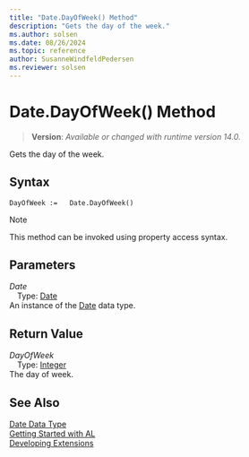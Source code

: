 ```yaml
---
title: "Date.DayOfWeek() Method"
description: "Gets the day of the week."
ms.author: solsen
ms.date: 08/26/2024
ms.topic: reference
author: SusanneWindfeldPedersen
ms.reviewer: solsen
---
```

[//]: # (START>DO_NOT_EDIT)
[//]: # (IMPORTANT:Do not edit any of the content between here and the END>DO_NOT_EDIT.)
[//]: # (Any modifications should be made in the .xml files in the ModernDev repo.)
# Date.DayOfWeek() Method
> **Version**: _Available or changed with runtime version 14.0._

Gets the day of the week.


## Syntax
```AL
DayOfWeek :=   Date.DayOfWeek()
```
> [!NOTE]
> This method can be invoked using property access syntax.
## Parameters
*Date*  
&emsp;Type: [Date](date-data-type.md)  
An instance of the [Date](date-data-type.md) data type.  

## Return Value
*DayOfWeek*  
&emsp;Type: [Integer](../integer/integer-data-type.md)  
The day of week.


[//]: # (IMPORTANT: END>DO_NOT_EDIT)
## See Also
[Date Data Type](date-data-type.md)  
[Getting Started with AL](../../devenv-get-started.md)  
[Developing Extensions](../../devenv-dev-overview.md)